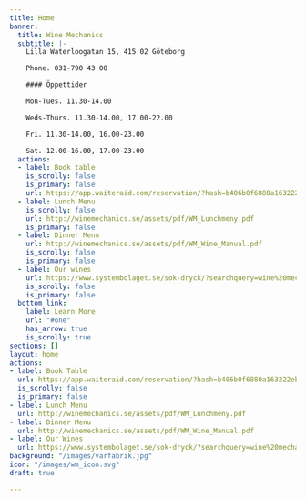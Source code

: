 ```yaml
---
title: Home
banner:
  title: Wine Mechanics
  subtitle: |-
    Lilla Waterloogatan 15, 415 02 Göteborg

    Phone. 031-790 43 00

    #### Öppettider

    Mon-Tues. 11.30-14.00

    Weds-Thurs. 11.30-14.00, 17.00-22.00

    Fri. 11.30-14.00, 16.00-23.00

    Sat. 12.00-16.00, 17.00-23.00
  actions:
  - label: Book table
    is_scrolly: false
    is_primary: false
    url: https://app.waiteraid.com/reservation/?hash=b406b0f6880a163222eb3bfe49db765b&version=new
  - label: Lunch Menu
    is_scrolly: false
    url: http://winemechanics.se/assets/pdf/WM_Lunchmeny.pdf
    is_primary: false
  - label: Dinner Menu
    url: http://winemechanics.se/assets/pdf/WM_Wine_Manual.pdf
    is_scrolly: false
    is_primary: false
  - label: Our wines
    url: https://www.systembolaget.se/sok-dryck/?searchquery=wine%20mechanics
    is_scrolly: false
    is_primary: false
  bottom_link:
    label: Learn More
    url: "#one"
    has_arrow: true
    is_scrolly: true
sections: []
layout: home
actions:
- label: Book Table
  url: https://app.waiteraid.com/reservation/?hash=b406b0f6880a163222eb3bfe49db765b&version=new
  is_scrolly: false
  is_primary: false
- label: Lunch Menu
  url: http://winemechanics.se/assets/pdf/WM_Lunchmeny.pdf
- label: Dinner Menu
  url: http://winemechanics.se/assets/pdf/WM_Wine_Manual.pdf
- label: Our Wines
  url: https://www.systembolaget.se/sok-dryck/?searchquery=wine%20mechanics
background: "/images/varfabrik.jpg"
icon: "/images/wm_icon.svg"
draft: true

---
```

